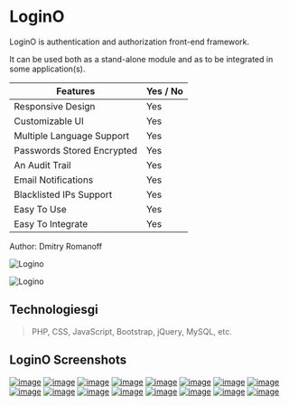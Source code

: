 # LoginO #

LoginO is authentication and authorization front-end framework. 

It can be used both as a stand-alone module and as to be integrated in some application(s).

| Features | Yes / No |
|---------------|---------------|
| Responsive Design | Yes |
| Customizable UI | Yes |
| Multiple Language Support | Yes |
| Passwords Stored Encrypted | Yes |
| An Audit Trail | Yes |
| Email Notifications | Yes |
| Blacklisted IPs Support | Yes |
| Easy To Use | Yes |
| Easy To Integrate | Yes |

Author: Dmitry Romanoff

![Logino](https://github.com/dmrsoft/logino/raw/master/screenshots/5.jpg)

![Logino](https://github.com/dmrsoft/logino/raw/master/screenshots/6.jpg)

## Technologiesgi

> PHP, CSS, JavaScript, Bootstrap, jQuery, MySQL, etc.

## LoginO Screenshots

[![image](https://github.com/dmrsoft/logino/raw/master/screenshots/101.jpg)](https://github.com/dmrsoft/logino) [![image](https://github.com/dmrsoft/logino/raw/master/screenshots/102.jpg)](https://github.com/dmrsoft/logino) [![image](https://github.com/dmrsoft/logino/raw/master/screenshots/103.jpg)](https://github.com/dmrsoft/logino) [![image](https://github.com/dmrsoft/logino/raw/master/screenshots/104.jpg)](https://github.com/dmrsoft/logino) [![image](https://github.com/dmrsoft/logino/raw/master/screenshots/105.jpg)](https://github.com/dmrsoft/logino) [![image](https://github.com/dmrsoft/logino/raw/master/screenshots/106.jpg)](https://github.com/dmrsoft/logino) [![image](https://github.com/dmrsoft/logino/raw/master/screenshots/107.jpg)](https://github.com/dmrsoft/logino) [![image](https://github.com/dmrsoft/logino/raw/master/screenshots/108.jpg)](https://github.com/dmrsoft/logino) [![image](https://github.com/dmrsoft/logino/raw/master/screenshots/109.jpg)](https://github.com/dmrsoft/logino) [![image](https://github.com/dmrsoft/logino/raw/master/screenshots/110.jpg)](https://github.com/dmrsoft/logino) [![image](https://github.com/dmrsoft/logino/raw/master/screenshots/111.jpg)](https://github.com/dmrsoft/logino) [![image](https://github.com/dmrsoft/logino/raw/master/screenshots/112.jpg)](https://github.com/dmrsoft/logino) [![image](https://github.com/dmrsoft/logino/raw/master/screenshots/113.jpg)](https://github.com/dmrsoft/logino) [![image](https://github.com/dmrsoft/logino/raw/master/screenshots/114.jpg)](https://github.com/dmrsoft/logino) [![image](https://github.com/dmrsoft/logino/raw/master/screenshots/115.jpg)](https://github.com/dmrsoft/logino) [![image](https://github.com/dmrsoft/logino/raw/master/screenshots/116.jpg)](https://github.com/dmrsoft/logino)
